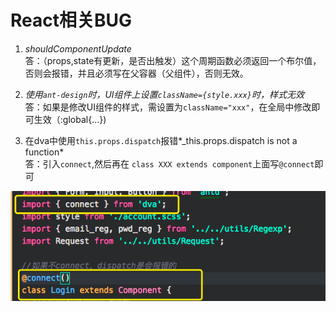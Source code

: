# React相关BUG

1. *shouldComponentUpdate*  
答：（props,state有更新，是否出触发）这个周期函数必须返回一个布尔值，否则会报错，并且必须写在父容器（父组件），否则无效。

2. *使用`ant-design`时，UI组件上设置`className={style.xxx}`时，样式无效*  
答：如果是修改UI组件的样式，需设置为`className="xxx"`，在全局中修改即可生效（:global{...})  

3. 在dva中使用`this.props.dispatch`报错*_this.props.dispatch is not a function*  
答：引入`connect`,然后再在 `class XXX extends component`上面写`@connect`即可  

![示例](./imgs/react-01.png)
